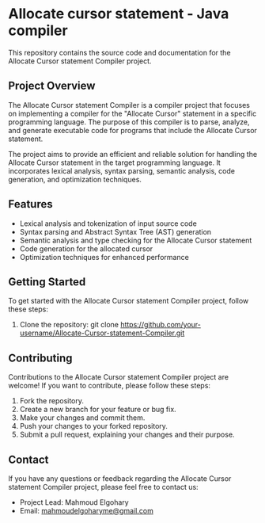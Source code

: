 # Allocate cursor statement - Java compiler

This repository contains the source code and documentation for the Allocate Cursor statement Compiler project.

## Project Overview

The Allocate Cursor statement Compiler is a compiler project that focuses on implementing a compiler for the "Allocate Cursor" statement in a specific programming language. The purpose of this compiler is to parse, analyze, and generate executable code for programs that include the Allocate Cursor statement.

The project aims to provide an efficient and reliable solution for handling the Allocate Cursor statement in the target programming language. It incorporates lexical analysis, syntax parsing, semantic analysis, code generation, and optimization techniques.

## Features

- Lexical analysis and tokenization of input source code
- Syntax parsing and Abstract Syntax Tree (AST) generation
- Semantic analysis and type checking for the Allocate Cursor statement
- Code generation for the allocated cursor
- Optimization techniques for enhanced performance

## Getting Started

To get started with the Allocate Cursor statement Compiler project, follow these steps:

1. Clone the repository: git clone https://github.com/your-username/Allocate-Cursor-statement-Compiler.git

## Contributing

Contributions to the Allocate Cursor statement Compiler project are welcome! If you want to contribute, please follow these steps:

1. Fork the repository.
2. Create a new branch for your feature or bug fix.
3. Make your changes and commit them.
4. Push your changes to your forked repository.
5. Submit a pull request, explaining your changes and their purpose.

## Contact

If you have any questions or feedback regarding the Allocate Cursor statement Compiler project, please feel free to contact us:

- Project Lead: Mahmoud Elgohary
- Email: mahmoudelgoharyme@gmail.com
